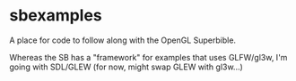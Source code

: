 sbexamples
===========

A place for code to follow along with the OpenGL Superbible.

Whereas the SB has a "framework" for examples that uses GLFW/gl3w, I'm going with SDL/GLEW (for now, might swap GLEW
with gl3w...)
